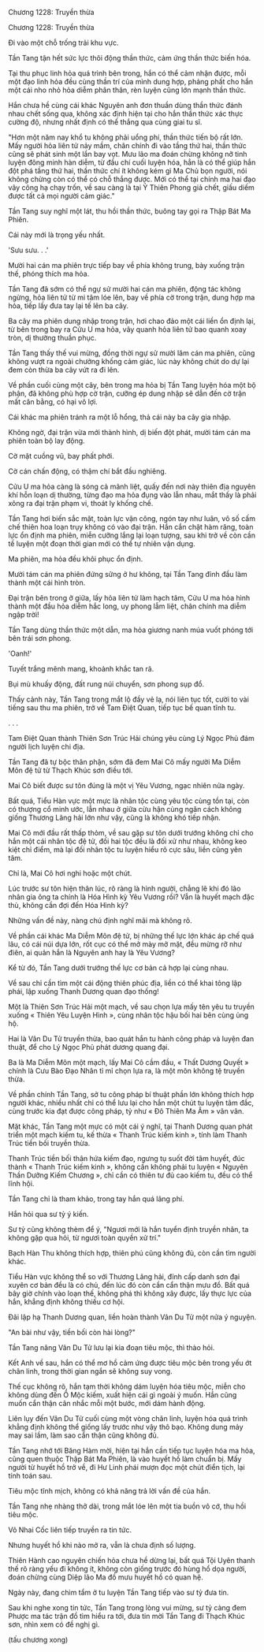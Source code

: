 




Chương 1228: Truyền thừa


Chương 1228: Truyền thừa

Đi vào một chỗ trống trải khu vực.

Tần Tang tận hết sức lực thôi động thần thức, cảm ứng thần thức biến hóa.

Tại thu phục linh hỏa quá trình bên trong, hắn có thể cảm nhận được, mỗi một đạo linh hỏa đều cùng thần trí của mình dung hợp, phảng phất cho hắn một cái nho nhỏ hỏa diễm phân thân, rèn luyện cũng lớn mạnh thần thức.

Hắn chưa hề cùng cái khác Nguyên anh đơn thuần dùng thần thức đánh nhau chết sống qua, không xác định hiện tại cho hắn thần thức xác thực cường độ, nhưng nhất định có thể thắng qua cùng giai tu sĩ.

"Hơn một năm nay khổ tu không phải uổng phí, thần thức tiến bộ rất lớn. Mấy người hỏa liên tử nảy mầm, chân chính đi vào tầng thứ hai, thần thức cũng sẽ phát sinh một lần bay vọt. Mưu lão ma đoán chừng không nỡ tinh luyện đông minh hàn diễm, từ đầu chí cuối luyện hóa, hẳn là có thể giúp hắn đột phá tầng thứ hai, thần thức chí ít không kém gì Ma Chủ bọn người, nói không chừng còn có thể có chỗ thắng được. Mới có thể tại chính ma hai đạo vây công hạ chạy trốn, về sau càng là tại Ỷ Thiên Phong giả chết, giấu diếm được tất cả mọi người cảm giác."

Tần Tang suy nghĩ một lát, thu hồi thần thức, buông tay gọi ra Thập Bát Ma Phiên.

Cái này mới là trọng yếu nhất.

'Sưu sưu. . .'

Mười hai cán ma phiên trực tiếp bay về phía không trung, bày xuống trận thế, phóng thích ma hỏa.

Tần Tang đã sớm có thể ngự sử mười hai cán ma phiên, động tác không ngừng, hỏa liên tử từ mi tâm lóe lên, bay về phía cờ trong trận, dung hợp ma hỏa, tiếp lấy đưa tay lại tế lên ba cây.

Ba cây ma phiên dung nhập trong trận, hơi chao đảo một cái liền ổn định lại, từ bên trong bay ra Cửu U ma hỏa, vây quanh hỏa liên tử bao quanh xoay tròn, dị thường thuần phục.

Tần Tang thấy thế vui mừng, đồng thời ngự sử mười lăm cán ma phiên, cũng không vượt ra ngoài chưởng khống cảm giác, lúc này không chút do dự lại đem còn thừa ba cây vứt ra đi lên.

Về phần cuối cùng một cây, bên trong ma hỏa bị Tần Tang luyện hóa một bộ phận, đã không phù hợp cờ trận, cưỡng ép dung nhập sẽ dẫn đến cờ trận mất cân bằng, có hại vô lợi.

Cái khác ma phiên tránh ra một lỗ hổng, thả cái này ba cây gia nhập.

Không ngờ, đại trận vừa mới thành hình, dị biến đột phát, mười tám cán ma phiên toàn bộ lay động.

Cờ mặt cuồng vũ, bay phất phới.

Cờ cán chấn động, có thậm chí bắt đầu nghiêng.

Cửu U ma hỏa càng là sóng cả mãnh liệt, quấy đến nơi này thiên địa nguyên khí hỗn loạn dị thường, từng đạo ma hỏa đụng vào lẫn nhau, mắt thấy là phải xông ra đại trận phạm vi, thoát ly khống chế.

Tần Tang hơi biến sắc mặt, toàn lực vận công, ngón tay như luân, vô số cấm chế thiên hoa loạn trụy không có vào đại trận. Hắn cắn chặt hàm răng, toàn lực ổn định ma phiên, miễn cưỡng lắng lại loạn tượng, sau khi trở về còn cần tế luyện một đoạn thời gian mới có thể tự nhiên vận dụng.

Ma phiên, ma hỏa đều khôi phục ổn định.

Mười tám cán ma phiên đứng sững ở hư không, tại Tần Tang đỉnh đầu làm thành một cái hình tròn.

Đại trận bên trong ở giữa, lấy hỏa liên tử làm hạch tâm, Cửu U ma hỏa hình thành một đầu hỏa diễm hắc long, uy phong lẫm liệt, chân chính ma diễm ngập trời!

Tần Tang dùng thần thức một dẫn, ma hỏa giương nanh múa vuốt phóng tới bên trái sơn phong.

'Oanh!'

Tuyết trắng mênh mang, khoảnh khắc tan rã.

Bụi mù khuấy động, đất rung núi chuyển, sơn phong sụp đổ.

Thấy cảnh này, Tần Tang trong mắt lộ đầy vẻ lạ, nói liên tục tốt, cười to vài tiếng sau thu ma phiên, trở về Tam Điệt Quan, tiếp tục bế quan tĩnh tu.

. . .

Tam Điệt Quan thành Thiên Sơn Trúc Hải chúng yêu cùng Lý Ngọc Phủ đám người lịch luyện chi địa.

Tần Tang đã tự bộc thân phận, sớm đã đem Mai Cô mấy người Ma Diễm Môn đệ tử từ Thạch Khúc sơn điều tới.

Mai Cô biết được sư tôn đúng là một vị Yêu Vương, ngạc nhiên nửa ngày.

Bất quá, Tiểu Hàn vực một mực là nhân tộc cùng yêu tộc cùng tồn tại, còn có thượng cổ minh ước, lẫn nhau ở giữa cừu hận cùng ngăn cách không giống Thương Lãng hải lớn như vậy, cũng là không khó tiếp nhận.

Mai Cô mới đầu rất thấp thỏm, về sau gặp sư tôn dưới trướng không chỉ cho hắn một cái nhân tộc đệ tử, đối hai tộc đều là đối xử như nhau, không keo kiệt chỉ điểm, mà lại đối nhân tộc tu luyện hiểu rõ cực sâu, liền cũng yên tâm.

Chỉ là, Mai Cô hơi nghi hoặc một chút.

Lúc trước sư tôn hiện thân lúc, rõ ràng là hình người, chẳng lẽ khi đó lão nhân gia ông ta chính là Hóa Hình kỳ Yêu Vương rồi? Vẫn là huyết mạch đặc thù, không cần đợi đến Hóa Hình kỳ?

Những vấn đề này, nàng chú định nghĩ mãi mà không rõ.

Về phần cái khác Ma Diễm Môn đệ tử, bị những thế lực lớn khác áp chế quá lâu, có cái núi dựa lớn, rốt cục có thể mở mày mở mặt, đều mừng rỡ như điên, ai quản hắn là Nguyên anh hay là Yêu Vương?

Kể từ đó, Tần Tang dưới trướng thế lực cơ bản cả hợp lại cùng nhau.

Về sau chỉ cần tìm một cái động thiên phúc địa, liền có thể khai tông lập phái, lập xuống Thanh Dương quan đạo thống!

Một là Thiên Sơn Trúc Hải một mạch, về sau chọn lựa mấy tên yêu tu truyền xuống « Thiên Yêu Luyện Hình », cùng nhân tộc hậu bối hai bên cùng ủng hộ.

Hai là Vân Du Tử truyền thừa, bao quát hắn tu hành công pháp và luyện đan thuật, để cho Lý Ngọc Phủ phát dương quang đại.

Ba là Ma Diễm Môn một mạch, lấy Mai Cô cầm đầu, « Thất Dương Quyết » chính là Cưu Bào Đạo Nhân tỉ mỉ chọn lựa ra, là một môn không tệ truyền thừa.

Về phần chính Tần Tang, sở tu công pháp bí thuật phần lớn không thích hợp người khác, nhiều nhất chỉ có thể lưu lại cho hắn một chút tu luyện tâm đắc, cùng trước kia đạt được công pháp, tỷ như « Đô Thiên Ma Âm » vân vân.

Mặt khác, Tần Tang một mực có một cái ý nghĩ, tại Thanh Dương quan phát triển một mạch kiếm tu, kế thừa « Thanh Trúc kiếm kinh », tính làm Thanh Trúc tiền bối truyền thừa.

Thanh Trúc tiền bối thân hứa kiếm đạo, ngưng tụ suốt đời tâm huyết, đúc thành « Thanh Trúc kiếm kinh », không cần không phải tu luyện « Nguyên Thần Dưỡng Kiếm Chương », chỉ cần có thiên tư đủ cao kiếm tu, đều có thể lĩnh hội.

Tần Tang chỉ là tham khảo, trong tay hắn quá lãng phí.

Hắn hỏi qua sư tỷ ý kiến.

Sư tỷ cũng không thèm để ý, "Ngươi mới là hắn tuyển định truyền nhân, ta không gặp qua hỏi, từ ngươi toàn quyền xử trí."

Bạch Hàn Thu không thích hợp, thiên phú cũng không đủ, còn cần tìm người khác.

Tiểu Hàn vực không thể so với Thương Lãng hải, đỉnh cấp danh sơn đại xuyên cơ bản đều là có chủ, đến lúc đó còn cần cẩn thận mưu đồ. Bất quá bây giờ chính vào loạn thế, không phá thì không xây được, lấy thực lực của hắn, khẳng định không thiếu cơ hội.

Đãi lập hạ Thanh Dương quan, liền hoàn thành Vân Du Tử một nửa ý nguyện.

"An bài như vậy, tiền bối còn hài lòng?"

Tần Tang nâng Vân Du Tử lưu lại kia đoạn tiêu mộc, thì thào hỏi.

Kết Anh về sau, hắn có thể mơ hồ cảm ứng được tiêu mộc bên trong yếu ớt chân linh, trong thời gian ngắn sẽ không suy vong.

Thế cục không rõ, hắn tạm thời không dám luyện hóa tiêu mộc, miễn cho không dùng đến Ô Mộc kiếm, xuất hiện cái gì ngoài ý muốn. Hắn cũng muốn cẩn thận cân nhắc mỗi một bước, mới dám hành động.

Liên lụy đến Vân Du Tử cuối cùng một vòng chân linh, luyện hóa quá trình khẳng định không thể giống lấy trước như vậy thô bạo. Không dung mảy may sai lầm, làm sao cẩn thận cũng không đủ.

Tần Tang nhớ tới Băng Hàm mời, hiện tại hắn cần tiếp tục luyện hóa ma hỏa, cũng quen thuộc Thập Bát Ma Phiên, là vào huyết hồ làm chuẩn bị. Mấy người từ huyết hồ trở về, đi Hư Linh phái mượn đọc một chút điển tịch, lại tính toán sau.

Tiêu mộc tĩnh mịch, không có khả năng trả lời vấn đề của hắn.

Tần Tang nhẹ nhàng thở dài, trong mắt lóe lên một tia buồn vô cớ, thu hồi tiêu mộc.

Vô Nhai Cốc liên tiếp truyền ra tin tức.

Nhưng huyết hồ khi nào mở ra, vẫn là chưa định số lượng.

Thiên Hành cao nguyên chiến hỏa chưa hề dừng lại, bất quá Tội Uyên thanh thế rõ ràng yếu đi không ít, không còn giống trước đó hùng hổ dọa người, đoán chừng cùng Diệp lão Ma đồ mưu huyết hồ có quan hệ.

Ngày này, đang chìm tẩm ở tu luyện Tần Tang tiếp vào sư tỷ đưa tin.

Sau khi nghe xong tin tức, Tần Tang trong lòng vui mừng, sư tỷ càng đem Phược ma tác trận đồ tìm hiểu ra tới, đưa tin mời Tần Tang đi Thạch Khúc sơn, nhìn xem có đề nghị gì.

(tấu chương xong)





